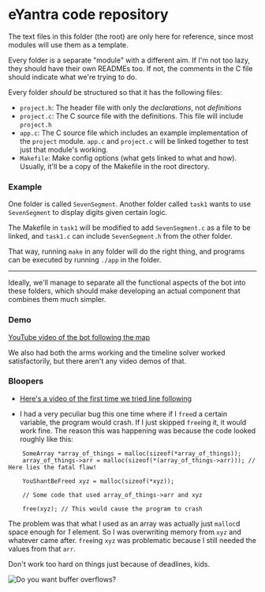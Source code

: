 eYantra code repository
====

The text files in this folder (the root) are only here for reference, since most modules will use them as a template.

Every folder is a separate "module" with a different aim. If I'm not too lazy, they should have their own READMEs too. If not, the comments in the C file should indicate what we're trying to do.

Every folder *should* be structured so that it has the following files:

 - `project.h`: The header file with only the *declarations*, not *definitions*
 - `project.c`: The C source file with the definitions. This file will include `project.h`
 - `app.c`: The C source file which includes an example implementation of the `project` module. `app.c` and `project.c` will be linked together to test just that module's working.
 - `Makefile`: Make config options (what gets linked to what and how). Usually, it'll be a copy of the Makefile in the root directory.

### Example

One folder is called `SevenSegment`.
Another folder called `task1` wants to use `SevenSegment` to display digits given certain logic.

The Makefile in `task1` will be modified to add `SevenSegment.c` as a file to be linked, and `task1.c`
can include `SevenSegment.h` from the other folder.

That way, running `make` in any folder will do the right thing, and programs can be executed by running
`./app` in the folder.

----

Ideally, we'll manage to separate all the functional aspects of the bot into these folders, which should make
developing an actual component that combines them much simpler.

### Demo

[YouTube video of the bot following the map](https://www.youtube.com/watch?v=6Is9ASjp1w4)

We also had both the arms working and the timeline solver worked satisfactorily, but there aren't any
video demos of that.

### Bloopers

- [Here's a video of the first time we tried line following](https://goo.gl/photos/cuF9ZraoJfjcR1ym8)

- I had a very peculiar bug this one time where if I `free`d a certain variable, the program would crash. If I just skipped `free`ing it, it would work fine. The reason this was happening was because the code looked roughly like this:

```
    SomeArray *array_of_things = malloc(sizeof(*array_of_things));
    array_of_things->arr = malloc(sizeof(*(array_of_things->arr))); // Here lies the fatal flaw!

    YouShantBeFreed xyz = malloc(sizeof(*xyz));

    // Some code that used array_of_things->arr and xyz

    free(xyz); // This would cause the program to crash
```

The problem was that what I used as an array was actually just `malloc`d space enough for *1* element. So I was overwriting memory from `xyz` and whatever came after. `free`ing `xyz` was problematic because I still needed the values from that `arr`.

Don't work too hard on things just because of deadlines, kids.

![Do you want buffer overflows?](https://i.imgur.com/D99AKyQ.jpg)